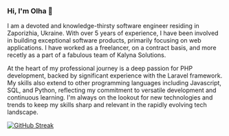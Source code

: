### Hi, I'm Olha 👋

I am a devoted and knowledge-thirsty software engineer residing in Zaporizhia, Ukraine. With over 5 years of experience, I have been involved in building exceptional software products, primarily focusing on web applications. I have worked as a freelancer, on a contract basis, and more recetly as a part of a fabulous team of Kalyna Solutions.

At the heart of my professional journey is a deep passion for PHP development, backed by significant experience with the Laravel framework. My skills also extend to other programming languages including Javascript, SQL, and Python, reflecting my commitment to versatile development and continuous learning. I'm always on the lookout for new technologies and trends to keep my skills sharp and relevant in the rapidly evolving tech landscape.

[![GitHub Streak](https://github-readme-streak-stats.herokuapp.com/?user=ofaws)](https://git.io/streak-stats)

<!-- ![](https://github-profile-summary-cards.vercel.app/api/cards/profile-details?username=ofaws&theme=solarized_dark) -->

<!--
**ofaws/ofaws** is a ✨ _special_ ✨ repository because its `README.md` (this file) appears on your GitHub profile.

Here are some ideas to get you started:

- 🔭 I’m currently working on ...
- 🌱 I’m currently learning ...
- 👯 I’m looking to collaborate on ...
- 🤔 I’m looking for help with ...
- 💬 Ask me about ...
- 📫 How to reach me: ...
- 😄 Pronouns: ...
- ⚡ Fun fact: ...
-->
